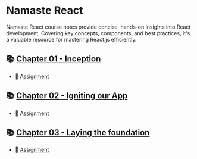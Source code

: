 # Namaste React

Namaste React course notes provide concise, hands-on insights into React development. Covering key concepts, components, and best practices, it's a valuable resource for mastering React.js efficiently.

## 📚 [Chapter 01 - Inception](https://github.com/ReddyDivya/rd-namaste-react-notes/tree/main/Chapter%2001%20-%20Inception)
- 📘 [Assignment](https://github.com/ReddyDivya/rd-namaste-react-notes/blob/main/Chapter%2001%20-%20Inception/Theory/InceptionTheory.md)

## 📚 [Chapter 02 - Igniting our App](https://github.com/ReddyDivya/rd-namaste-react-notes/tree/main/Chapter%2002%20-%20Igniting%20our%20App)
- 📘 [Assignment](https://github.com/ReddyDivya/rd-namaste-react-notes/blob/main/Chapter%2002%20-%20Igniting%20our%20App/Theory/IgnitingOurAppTheory.md)

## 📚 [Chapter 03 - Laying the foundation](https://github.com/ReddyDivya/rd-namaste-react-notes/tree/main/Chapter%20-%2003%20Laying%20the%20foundation)
- 📘 [Assignment](https://github.com/ReddyDivya/rd-namaste-react-notes/blob/main/Chapter%20-%2003%20Laying%20the%20foundation/Theory/LayingTheFoundation.md)
